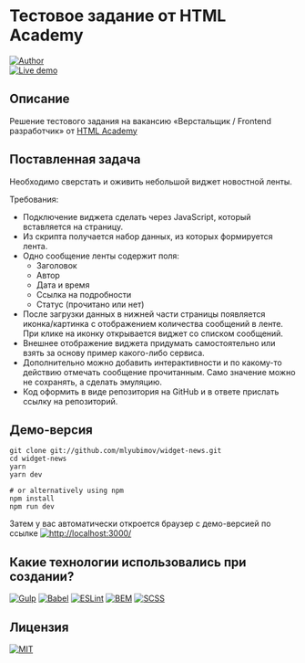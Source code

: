﻿# Тестовое задание от HTML Academy

[![Author](https://flat.badgen.net/badge/Автор/Максим%20Любимов?color=blue)](https://github.com/mlyubimov)  
[![Live demo](https://flat.badgen.net/badge/icon/Live%20demo?label&color=3fb950)](https://mlyubimov.github.io/widget-news/)

## Описание
Решение тестового задания на вакансию «Верстальщик / Frontend разработчик» от [HTML Academy](https://htmlacademy.ru)

## Поставленная задача
Необходимо сверстать и оживить небольшой виджет новостной ленты.

Требования:
- Подключение виджета сделать через JavaScript, который вставляется на страницу.
- Из скрипта получается набор данных, из которых формируется лента.
- Одно сообщение ленты содержит поля:
	- Заголовок
	- Автор
	- Дата и время
	- Ссылка на подробности
	- Статус (прочитано или нет)
- После загрузки данных в нижней части страницы появляется иконка/картинка с отображением количества сообщений в ленте. При клике на иконку открывается виджет со списком сообщений.
- Внешнее отображение виджета придумать самостоятельно или взять за основу пример какого-либо сервиса.
- Дополнительно можно добавить интерактивности и по какому-то действию отмечать сообщение прочитанным. Само значение можно не сохранять, а сделать эмуляцию.
- Код оформить в виде репозитория на GitHub и в ответе прислать ссылку на репозиторий.

## Демо-версия

```
git clone git://github.com/mlyubimov/widget-news.git
cd widget-news
yarn
yarn dev

# or alternatively using npm
npm install
npm run dev
```

Затем у вас автоматически откроется браузер с демо-версией по ссылке [![http://localhost:3000/](https://flat.badgen.net/badge/icon/http%3A%2F%2Flocalhost%3A3000%2F?label&color=3fb950)](http://localhost:3000/)

## Какие технологии использовались при создании?
[![Gulp](https://flat.badgen.net/badge/icon/Gulp?label&color=d34a47)](https://gulpjs.com/)
[![Babel](https://flat.badgen.net/badge/icon/Babel?label&color=e59700)](https://babeljs.io/)
[![ESLint](https://flat.badgen.net/badge/icon/ESLint?label&color=6c6cdf)](https://eslint.org/)
[![BEM](https://flat.badgen.net/badge/icon/BEM?&label&color=fe4a46)](https://en.bem.info/)
[![SCSS](https://flat.badgen.net/badge/icon/SCSS?label&color=c76494)](https://sass-lang.com/)

## Лицензия
[![MIT](https://flat.badgen.net/badge/icon/MIT?label&color=a41931)](https://opensource.org/licenses/MIT)



